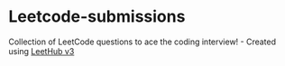 # Leetcode-submissions
Collection of LeetCode questions to ace the coding interview! - Created using [LeetHub v3](https://github.com/raphaelheinz/LeetHub-3.0)
